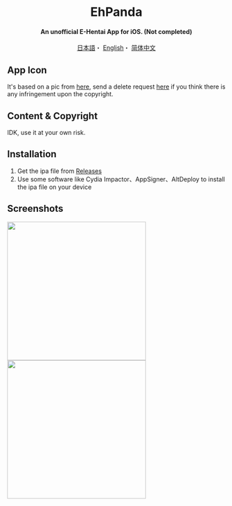 <h1 align="center">EhPanda</h1>
<h4 align="center">An unofficial E-Hentai App for iOS. (Not completed)</h4>
<p align="center">
  <a href="/README.md">日本語</a>・
  <a href="/README.en.md">English</a>・
  <a href="/README.chs.md">简体中文</a>
</p>

## App Icon
It's based on a pic from [here](https://www.deviantart.com/epiphany/art/reminds-me-of-you-15994061), send a delete request [here](kendellcarol@gmail.com) if you think there is any infringement upon the copyright.

## Content & Copyright
IDK, use it at your own risk.

## Installation
1. Get the ipa file from [Releases](https://github.com/arakitatsuzou/EhPanda/releases)
2. Use some software like Cydia Impactor、AppSigner、AltDeploy to install the ipa file on your device

## Screenshots
<img src="https://user-images.githubusercontent.com/31207151/103070051-aad31480-45fb-11eb-9305-75591cd718b3.PNG" width="320"><img src="https://user-images.githubusercontent.com/31207151/103070061-b4f51300-45fb-11eb-92f3-d50e4ab4bb39.PNG" width="320">

